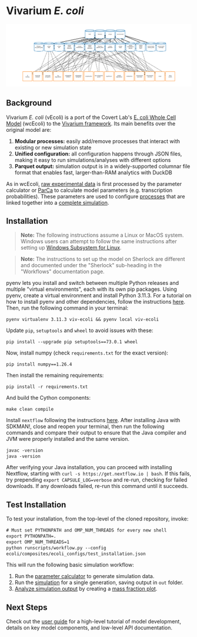 # Vivarium *E. coli*

![vivarium](doc/_static/ecoli_master_topology.png)

## Background

Vivarium *E. coli* (vEcoli) is a port of the Covert Lab's 
[E. coli Whole Cell Model](https://github.com/CovertLab/wcEcoli) (wcEcoli)
to the [Vivarium framework](https://github.com/vivarium-collective/vivarium-core). Its main benefits over the original model are:

1. **Modular processes:** easily add/remove processes that interact with
    existing or new simulation state
2. **Unified configuration:** all configuration happens through JSON files,
    making it easy to run simulations/analyses with different options
3. **Parquet output:** simulation output is in a widely-supported columnar
    file format that enables fast, larger-than-RAM analytics with DuckDB

As in wcEcoli, [raw experimental data](reconstruction/ecoli/flat) is first processed
by the parameter calculator or [ParCa](reconstruction/ecoli/fit_sim_data_1.py) to calculate 
model parameters (e.g. transcription probabilities). These parameters are used to configure [processes](ecoli/processes) that are linked together
into a [complete simulation](ecoli/experiments/ecoli_master_sim.py).

## Installation

> **Note:** The following instructions assume a Linux or MacOS system. Windows users can
> attempt to follow the same instructions after setting up 
> [Windows Subsystem for Linux](https://learn.microsoft.com/en-us/windows/wsl/install).

> **Note:** The instructions to set up the model on Sherlock are different and documented
> under the "Sherlock" sub-heading in the "Workflows" documentation page.

pyenv lets you install and switch between multiple Python releases and multiple "virtual 
environments", each with its own pip packages. Using pyenv, create a virtual environment 
and install Python 3.11.3. For a tutorial on how to install pyenv and other dependencies,
follow the instructions [here](https://github.com/CovertLab/wcEcoli/blob/master/docs/dev-tools.md).
Then, run the following command in your terminal:

    pyenv virtualenv 3.11.3 viv-ecoli && pyenv local viv-ecoli

Update `pip`, `setuptools` and `wheel` to avoid issues with these:

    pip install --upgrade pip setuptools==73.0.1 wheel

Now, install numpy (check `requirements.txt` for the exact version):

    pip install numpy==1.26.4

Then install the remaining requirements:

    pip install -r requirements.txt

And build the Cython components:

    make clean compile

Install `nextflow` following the instructions [here](https://www.nextflow.io/docs/latest/install.html).
After installing Java with SDKMAN!, close and reopen your terminal, then run
the following commands and compare their output to ensure that the Java compiler
and JVM were properly installed and the same version.

    javac -version
    java -version

After verifying your Java installation, you can proceed with installing Nextflow,
starting with `curl -s https://get.nextflow.io | bash`. If this fails, try
prepending `export CAPSULE_LOG=verbose` and re-run, checking for failed downloads.
If any downloads failed, re-run this command until it succeeds.

## Test Installation

To test your installation, from the top-level of the cloned repository, invoke:

    # Must set PYTHONPATH and OMP_NUM_THREADS for every new shell
    export PYTHONPATH=.
    export OMP_NUM_THREADS=1
    python runscripts/workflow.py --config ecoli/composites/ecoli_configs/test_installation.json

This will run the following basic simulation workflow:

1. Run the [parameter calculator](runscripts/parca.py) to generate simulation data.
2. Run the [simulation](ecoli/experiments/ecoli_master_sim.py)
    for a single generation, saving output in `out` folder.
3. [Analyze simulation output](runscripts/analysis.py) by creating a
    [mass fraction plot](ecoli/analysis/single/mass_fraction_summary.py).


## Next Steps
Check out the [user guide](https://covertlab.github.io/vEcoli/) for a high-level
tutorial of model development, details on key model components, and low-level API documentation.
